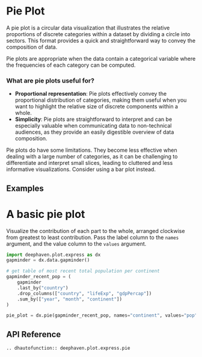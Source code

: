 # Pie Plot

A pie plot is a circular data visualization that illustrates the relative proportions of discrete categories within a dataset by dividing a circle into sectors. This format provides a quick and straightforward way to convey the composition of data.

Pie plots are appropriate when the data contain a categorical variable where the frequencies of each category can be computed.

### What are pie plots useful for?

- **Proportional representation**: Pie plots effectively convey the proportional distribution of categories, making them useful when you want to highlight the relative size of discrete components within a whole.
- **Simplicity**: Pie plots are straightforward to interpret and can be especially valuable when communicating data to non-technical audiences, as they provide an easily digestible overview of data composition.

Pie plots do have some limitations. They become less effective when dealing with a large number of categories, as it can be challenging to differentiate and interpret small slices, leading to cluttered and less informative visualizations. Consider using a bar plot instead.

## Examples

# A basic pie plot

Visualize the contribution of each part to the whole, arranged clockwise from greatest to least contribution. Pass the label column to the `names` argument, and the value column to the `values` argument.

```python order=pie_plot,gapminder_recent_pop,gapminder
import deephaven.plot.express as dx
gapminder = dx.data.gapminder()

# get table of most recent total population per continent
gapminder_recent_pop = (
    gapminder
    .last_by("country")
    .drop_columns(["country", "lifeExp", "gdpPercap"])
    .sum_by(["year", "month", "continent"])
)

pie_plot = dx.pie(gapminder_recent_pop, names="continent", values="pop")
```

## API Reference
```{eval-rst}
.. dhautofunction:: deephaven.plot.express.pie
```